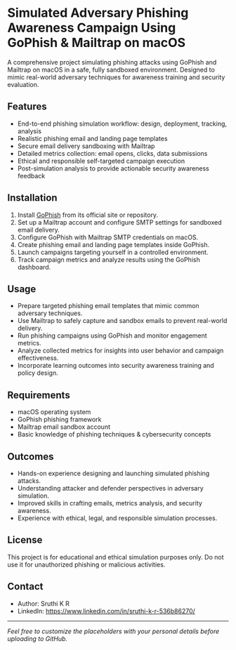 # Simulated Adversary Phishing Awareness Campaign Using GoPhish & Mailtrap on macOS

A comprehensive project simulating phishing attacks using GoPhish and Mailtrap on macOS in a safe, fully sandboxed environment. Designed to mimic real-world adversary techniques for awareness training and security evaluation.

## Features

- End-to-end phishing simulation workflow: design, deployment, tracking, analysis  
- Realistic phishing email and landing page templates  
- Secure email delivery sandboxing with Mailtrap  
- Detailed metrics collection: email opens, clicks, data submissions  
- Ethical and responsible self-targeted campaign execution  
- Post-simulation analysis to provide actionable security awareness feedback  

## Installation

1. Install [GoPhish](https://getgophish.com/) from its official site or repository.  
2. Set up a Mailtrap account and configure SMTP settings for sandboxed email delivery.  
3. Configure GoPhish with Mailtrap SMTP credentials on macOS.  
4. Create phishing email and landing page templates inside GoPhish.  
5. Launch campaigns targeting yourself in a controlled environment.  
6. Track campaign metrics and analyze results using the GoPhish dashboard.  

## Usage

- Prepare targeted phishing email templates that mimic common adversary techniques.  
- Use Mailtrap to safely capture and sandbox emails to prevent real-world delivery.  
- Run phishing campaigns using GoPhish and monitor engagement metrics.  
- Analyze collected metrics for insights into user behavior and campaign effectiveness.  
- Incorporate learning outcomes into security awareness training and policy design.  

## Requirements

- macOS operating system  
- GoPhish phishing framework  
- Mailtrap email sandbox account  
- Basic knowledge of phishing techniques & cybersecurity concepts  

## Outcomes

- Hands-on experience designing and launching simulated phishing attacks.  
- Understanding attacker and defender perspectives in adversary simulation.  
- Improved skills in crafting emails, metrics analysis, and security awareness.  
- Experience with ethical, legal, and responsible simulation processes.  

## License

This project is for educational and ethical simulation purposes only. Do not use it for unauthorized phishing or malicious activities.

## Contact

- Author: Sruthi K R  
- LinkedIn: https://www.linkedin.com/in/sruthi-k-r-536b86270/

---

*Feel free to customize the placeholders with your personal details before uploading to GitHub.*

